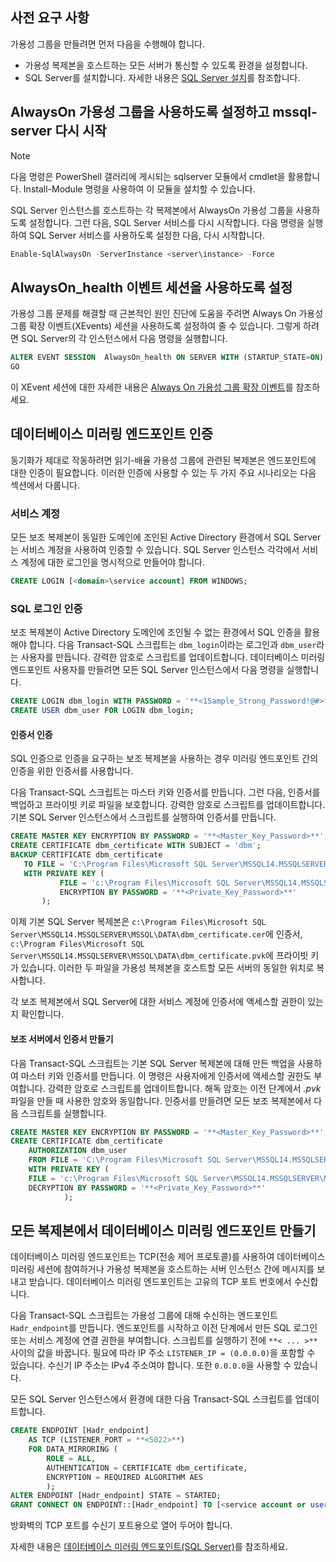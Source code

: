 ## <a name="prerequisites"></a>사전 요구 사항

가용성 그룹을 만들려면 먼저 다음을 수행해야 합니다.

- 가용성 복제본을 호스트하는 모든 서버가 통신할 수 있도록 환경을 설정합니다.
- SQL Server를 설치합니다. 자세한 내용은 [SQL Server 설치](../database-engine/install-windows/install-sql-server.md)를 참조합니다.

## <a name="enable-always-on-availability-groups-and-restart-mssql-server"></a>AlwaysOn 가용성 그룹을 사용하도록 설정하고 mssql-server 다시 시작

>[!NOTE]
>다음 명령은 PowerShell 갤러리에 게시되는 sqlserver 모듈에서 cmdlet을 활용합니다. Install-Module 명령을 사용하여 이 모듈을 설치할 수 있습니다.

SQL Server 인스턴스를 호스트하는 각 복제본에서 AlwaysOn 가용성 그룹을 사용하도록 설정합니다. 그런 다음, SQL Server 서비스를 다시 시작합니다. 다음 명령을 실행하여 SQL Server 서비스를 사용하도록 설정한 다음, 다시 시작합니다.

```powershell
Enable-SqlAlwaysOn -ServerInstance <server\instance> -Force
```

## <a name="enable-an-alwayson_health-event-session"></a>AlwaysOn_health 이벤트 세션을 사용하도록 설정

 가용성 그룹 문제를 해결할 때 근본적인 원인 진단에 도움을 주려면 Always On 가용성 그룹 확장 이벤트(XEvents) 세션을 사용하도록 설정하여 줄 수 있습니다. 그렇게 하려면 SQL Server의 각 인스턴스에서 다음 명령을 실행합니다.

```sql
ALTER EVENT SESSION  AlwaysOn_health ON SERVER WITH (STARTUP_STATE=ON);
GO
```

이 XEvent 세션에 대한 자세한 내용은 [Always On 가용성 그룹 확장 이벤트](../database-engine/availability-groups/windows/always-on-extended-events.md)를 참조하세요.

## <a name="database-mirroring-endpoint-authentication"></a>데이터베이스 미러링 엔드포인트 인증

동기화가 제대로 작동하려면 읽기-배율 가용성 그룹에 관련된 복제본은 엔드포인트에 대한 인증이 필요합니다. 이러한 인증에 사용할 수 있는 두 가지 주요 시나리오는 다음 섹션에서 다룹니다.

### <a name="service-account"></a>서비스 계정

모든 보조 복제본이 동일한 도메인에 조인된 Active Directory 환경에서 SQL Server는 서비스 계정을 사용하여 인증할 수 있습니다. SQL Server 인스턴스 각각에서 서비스 계정에 대한 로그인을 명시적으로 만들어야 합니다.

```sql
CREATE LOGIN [<domain>\service account] FROM WINDOWS;
```

### <a name="sql-login-authentication"></a>SQL 로그인 인증

보조 복제본이 Active Directory 도메인에 조인될 수 없는 환경에서 SQL 인증을 활용해야 합니다. 다음 Transact-SQL 스크립트는 `dbm_login`이라는 로그인과 `dbm_user`라는 사용자를 만듭니다. 강력한 암호로 스크립트를 업데이트합니다. 데이터베이스 미러링 엔드포인트 사용자를 만들려면 모든 SQL Server 인스턴스에서 다음 명령을 실행합니다.

```sql
CREATE LOGIN dbm_login WITH PASSWORD = '**<1Sample_Strong_Password!@#>**';
CREATE USER dbm_user FOR LOGIN dbm_login;
```

#### <a name="certificate-authentication"></a>인증서 인증

SQL 인증으로 인증을 요구하는 보조 복제본을 사용하는 경우 미러링 엔드포인트 간의 인증을 위한 인증서를 사용합니다.

다음 Transact-SQL 스크립트는 마스터 키와 인증서를 만듭니다. 그런 다음, 인증서를 백업하고 프라이빗 키로 파일을 보호합니다. 강력한 암호로 스크립트를 업데이트합니다. 기본 SQL Server 인스턴스에서 스크립트를 실행하여 인증서를 만듭니다.

```sql
CREATE MASTER KEY ENCRYPTION BY PASSWORD = '**<Master_Key_Password>**';
CREATE CERTIFICATE dbm_certificate WITH SUBJECT = 'dbm';
BACKUP CERTIFICATE dbm_certificate
   TO FILE = 'C:\Program Files\Microsoft SQL Server\MSSQL14.MSSQLSERVER\MSSQL\DATA\dbm_certificate.cer'
   WITH PRIVATE KEY (
           FILE = 'c:\Program Files\Microsoft SQL Server\MSSQL14.MSSQLSERVER\MSSQL\DATA\dbm_certificate.pvk',
           ENCRYPTION BY PASSWORD = '**<Private_Key_Password>**'
       );
```

이제 기본 SQL Server 복제본은 `c:\Program Files\Microsoft SQL Server\MSSQL14.MSSQLSERVER\MSSQL\DATA\dbm_certificate.cer`에 인증서, `c:\Program Files\Microsoft SQL Server\MSSQL14.MSSQLSERVER\MSSQL\DATA\dbm_certificate.pvk`에 프라이빗 키가 있습니다. 이러한 두 파일을 가용성 복제본을 호스트할 모든 서버의 동일한 위치로 복사합니다.

각 보조 복제본에서 SQL Server에 대한 서비스 계정에 인증서에 액세스할 권한이 있는지 확인합니다.

#### <a name="create-the-certificate-on-secondary-servers"></a>보조 서버에서 인증서 만들기

다음 Transact-SQL 스크립트는 기본 SQL Server 복제본에 대해 만든 백업을 사용하여 마스터 키와 인증서를 만듭니다. 이 명령은 사용자에게 인증서에 액세스할 권한도 부여합니다. 강력한 암호로 스크립트를 업데이트합니다. 해독 암호는 이전 단계에서 *.pvk* 파일을 만들 때 사용한 암호와 동일합니다. 인증서를 만들려면 모든 보조 복제본에서 다음 스크립트를 실행합니다.

```sql
CREATE MASTER KEY ENCRYPTION BY PASSWORD = '**<Master_Key_Password>**';
CREATE CERTIFICATE dbm_certificate
    AUTHORIZATION dbm_user
    FROM FILE = 'C:\Program Files\Microsoft SQL Server\MSSQL14.MSSQLSERVER\MSSQL\DATA\dbm_certificate.cer'
    WITH PRIVATE KEY (
    FILE = 'c:\Program Files\Microsoft SQL Server\MSSQL14.MSSQLSERVER\MSSQL\DATA\dbm_certificate.pvk',
    DECRYPTION BY PASSWORD = '**<Private_Key_Password>**'
            );
```

## <a name="create-database-mirroring-endpoints-on-all-replicas"></a>모든 복제본에서 데이터베이스 미러링 엔드포인트 만들기

데이터베이스 미러링 엔드포인트는 TCP(전송 제어 프로토콜)를 사용하여 데이터베이스 미러링 세션에 참여하거나 가용성 복제본을 호스트하는 서버 인스턴스 간에 메시지를 보내고 받습니다. 데이터베이스 미러링 엔드포인트는 고유의 TCP 포트 번호에서 수신합니다.

다음 Transact-SQL 스크립트는 가용성 그룹에 대해 수신하는 엔드포인트 `Hadr_endpoint`를 만듭니다. 엔드포인트를 시작하고 이전 단계에서 만든 SQL 로그인 또는 서비스 계정에 연결 권한을 부여합니다. 스크립트를 실행하기 전에 `**< ... >**` 사이의 값을 바꿉니다. 필요에 따라 IP 주소 `LISTENER_IP = (0.0.0.0)`을 포함할 수 있습니다. 수신기 IP 주소는 IPv4 주소여야 합니다. 또한 `0.0.0.0`을 사용할 수 있습니다.

모든 SQL Server 인스턴스에서 환경에 대한 다음 Transact-SQL 스크립트를 업데이트합니다.

```SQL
CREATE ENDPOINT [Hadr_endpoint]
    AS TCP (LISTENER_PORT = **<5022>**)
    FOR DATA_MIRRORING (
        ROLE = ALL,
        AUTHENTICATION = CERTIFICATE dbm_certificate,
        ENCRYPTION = REQUIRED ALGORITHM AES
        );
ALTER ENDPOINT [Hadr_endpoint] STATE = STARTED;
GRANT CONNECT ON ENDPOINT::[Hadr_endpoint] TO [<service account or user>];
```

방화벽의 TCP 포트를 수신기 포트용으로 열어 두어야 합니다.

자세한 내용은 [데이터베이스 미러링 엔드포인트(SQL Server)](../database-engine/database-mirroring/the-database-mirroring-endpoint-sql-server.md)를 참조하세요.
